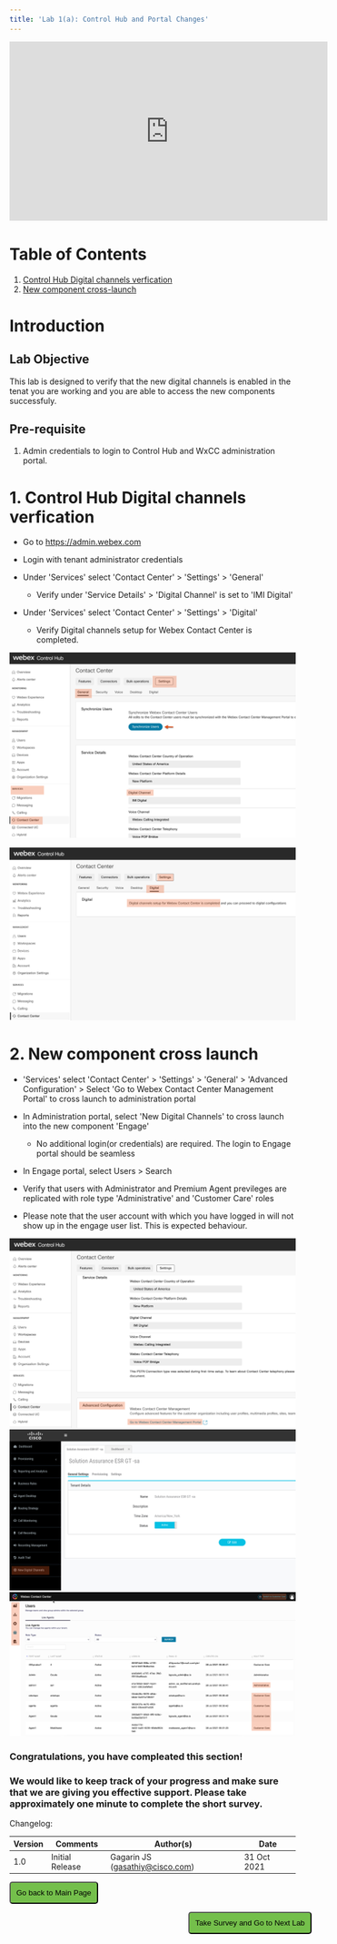 ```yaml
---
title: 'Lab 1(a): Control Hub and Portal Changes'
---
```


<iframe width="560" height="315" src="https://www.youtube.com/embed/uGU7u4gPnB4" title="" frameborder="0" allow="accelerometer; autoplay; clipboard-write; encrypted-media; gyroscope; picture-in-picture" allowfullscreen></iframe>

# Table of Contents
1. [Control Hub Digital channels verfication](#1-control-hub-digital-channels-verification)
2. [New component cross-launch](#2-New-component-cross-launch)

# Introduction

## Lab Objective

This lab is designed to verify that the new digital channels is enabled in the tenat you are working and you are able to access the new components successfuly.   

## Pre-requisite

1. Admin credentials to login to Control Hub and WxCC administration portal.

# 1. Control Hub Digital channels verfication

- Go to https://admin.webex.com

- Login with tenant administrator credentials 

- Under 'Services' select  'Contact Center' > 'Settings' > 'General'
    - Verify under 'Service Details' > 'Digital Channel' is set to 'IMI Digital'

- Under 'Services' select  'Contact Center' > 'Settings' > 'Digital'
    - Verify Digital channels setup for Webex Contact Center is completed.

![Banner](imi_images/CH_settings.jpg)

![Banner](imi_images/CH_settings_2.jpg)

# 2. New component cross launch
- 'Services' select  'Contact Center' > 'Settings' > 'General' > 'Advanced Configuration' > Select 'Go to Webex Contact Center Management Portal' to cross launch to administration portal 

- In Administration portal, select 'New Digital Channels' to cross launch into the new component 'Engage' 
    - No additional login(or credentials) are required. The login to Engage portal should be seamless

- In Engage portal, select Users > Search 

- Verify that users with Administrator and Premium Agent previleges are replicated with role type 'Administrative' and 'Customer Care' roles

- Please note that the user account with which you have logged in will not show up in the engage user list. This is expected behaviour. 

![Banner](imi_images/CH_settings_3.jpg)
![Banner](imi_images/Portal_1.jpg)
![Banner](imi_images/Engage_1.jpg)

### Congratulations, you have compleated this section! 
### We would like to keep track of your progress and make sure that we are giving you effective support. Please take approximately one minute to complete the short survey.


Changelog:

| **Version** | **Comments** | **Author(s)** | **Date** |
| --- | --- | --- | --- |
| 1.0 | Initial Release | Gagarin JS (gasathiy@cisco.com) | 31 Oct 2021 |

<script>
function mainPage() {window.location.href = "https://wxcctechsummit.github.io/wxcclabguides/NewDigital/HomePage.html";}
function nextLab() 
 {
 window.open("https://app.smartsheet.com/b/form/ff1e015c4aed46bfab3f5caed7850aa4", '_blank');
 window.location.href = "https://wxcctechsummit.github.io/wxcclabguides/NewDigital/1b_Engage_overview.html";
 }
</script>

<div id="button-row">
	<button onclick="mainPage()" style="
  border-radius: 5px;
  background-color: rgb(116,191,75);
  padding: 10px;">Go back to Main Page</button>

<button onclick="nextLab()" style="
  position: absolute;
  right: 200px;
  border-radius: 5px;
  background-color: rgb(116,191,75);
  padding: 10px;">Take Survey and Go to Next Lab</button>


</div>





